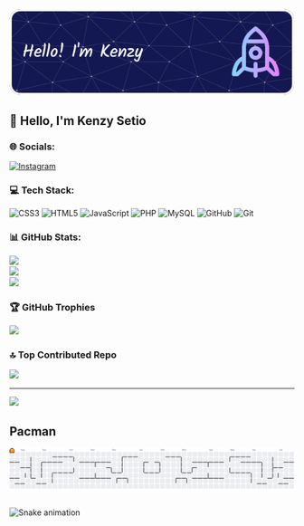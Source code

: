 <!-- ## Hi there 👋 -->

![Kenzy Setio](img/github-header-image.png)

<!--
**Kenzein/Kenzein** is a ✨ _special_ ✨ repository because its `README.md` (this file) appears on your GitHub profile.


<!-- ## Skills
[![My Skills](https://skillicons.dev/icons?i=html,css,js,php,bootstrap,mysql&perline=3)](https://skillicons.dev)

## My Github Stats
![Kenzy's GitHub stats](https://github-readme-stats.vercel.app/api?username=Kenzein&show_icons=true&theme=neon) -->

<!-- GPRM -->

## 💫 Hello, I'm Kenzy Setio

### 🌐 Socials:

[![Instagram](https://img.shields.io/badge/Instagram-%23E4405F.svg?logo=Instagram&logoColor=white)](https://instagram.com/stokzine_)

### 💻 Tech Stack:

![CSS3](https://img.shields.io/badge/css3-%231572B6.svg?style=for-the-badge&logo=css3&logoColor=white) ![HTML5](https://img.shields.io/badge/html5-%23E34F26.svg?style=for-the-badge&logo=html5&logoColor=white) ![JavaScript](https://img.shields.io/badge/javascript-%23323330.svg?style=for-the-badge&logo=javascript&logoColor=%23F7DF1E) ![PHP](https://img.shields.io/badge/php-%23777BB4.svg?style=for-the-badge&logo=php&logoColor=white) ![MySQL](https://img.shields.io/badge/mysql-4479A1.svg?style=for-the-badge&logo=mysql&logoColor=white) ![GitHub](https://img.shields.io/badge/github-%23121011.svg?style=for-the-badge&logo=github&logoColor=white) ![Git](https://img.shields.io/badge/git-%23F05033.svg?style=for-the-badge&logo=git&logoColor=white)

### 📊 GitHub Stats:

![](https://github-readme-stats.vercel.app/api?username=Kenzein&theme=tokyonight&hide_border=false&include_all_commits=false&count_private=false)<br/>
![](https://nirzak-streak-stats.vercel.app/?user=Kenzein&theme=tokyonight&hide_border=false)<br/>
![](https://github-readme-stats.vercel.app/api/top-langs/?username=Kenzein&theme=tokyonight&hide_border=false&include_all_commits=false&count_private=false&layout=compact)

### 🏆 GitHub Trophies

![](https://github-profile-trophy.vercel.app/?username=Kenzein&theme=tokyonight&no-frame=false&no-bg=true&margin-w=4)

### 🔝 Top Contributed Repo

![](https://github-contributor-stats.vercel.app/api?username=Kenzein&limit=5&theme=dark&combine_all_yearly_contributions=true)

---

[![](https://visitcount.itsvg.in/api?id=Kenzein&icon=5&color=0)](https://visitcount.itsvg.in)

<!-- Proudly created with GPRM ( https://gprm.itsvg.in ) -->

###

<h2 align="left">Pacman</h2>
<picture>
  <source media="(prefers-color-scheme: dark)" srcset="https://raw.githubusercontent.com/Kenzein/Kenzein/output/pacman-contribution-graph-dark.svg">
  <source media="(prefers-color-scheme: light)" srcset="https://raw.githubusercontent.com/Kenzein/Kenzein/output/pacman-contribution-graph.svg">
  <img alt="pacman contribution graph" src="https://raw.githubusercontent.com/Kenzein/Kenzein/output/pacman-contribution-graph.svg">
</picture>

###

###

<img src="https://raw.githubusercontent.com/Kenzein/Kenzein/output/snake.svg" alt="Snake animation" />

###
